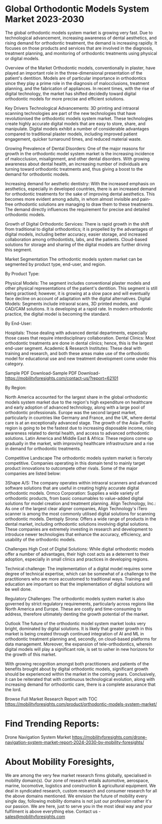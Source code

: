 # Global Orthodontic Models System Market 2023-2030
The global orthodontic models system market is growing very fast. Due to technological advancement, increasing awareness of dental aesthetics, and rising demand for orthodontic treatment, the demand is increasing rapidly. It focuses on those products and services that are involved in the diagnosis, treatment planning, and monitoring of orthodontic treatments using physical or digital models.

Overview of the Market
Orthodontic models, conventionally in plaster, have played an important role in the three-dimensional presentation of the patient's dentition. Models are of particular importance in orthodontics since they play a prime role in the diagnosis of malocclusions, treatment planning, and the fabrication of appliances. In recent times, with the rise of digital technology, the market has shifted decidedly toward digital orthodontic models for more precise and efficient solutions.

Key Drivers
Technological Advancements: 3D printing and intraoral scanning technologies are part of the new technologies that have revolutionised the orthodontic models system market. These technologies create highly accurate digital models that are easy to store, share, and manipulate. Digital models exhibit a number of considerable advantages compared to traditional plaster models, including improved patient engagement, quicker turnaround times, and reduced material waste.

Growing Prevalence of Dental Disorders: One of the major reasons for growth in the orthodontic model system market is the increasing incidence of malocclusion, misalignment, and other dental disorders. With growing awareness about dental health, an increasing number of individuals are turning toward orthodontic treatments and, thus giving a boost to the demand for orthodontic models.

Increasing demand for aesthetic dentistry: With the increased emphasis on aesthetics, especially in developed countries, there is an increased demand for orthodontic treatments for the sake of improving dental aesthetics. This becomes more evident among adults, in whom almost invisible and pain-free orthodontic solutions are managing to draw them to these treatments. The demand directly influences the requirement for precise and detailed orthodontic models.

Growth of Digital Orthodontic Services: There is rapid growth in the shift from traditional to digital orthodontics; it is propelled by the advantages of digital models, including better accuracy, easier storage, and increased collaboration among orthodontists, labs, and the patients. Cloud-based solutions for storage and sharing of the digital models are further driving this segment.

Market Segmentation
The orthodontic models system market can be segmented by product type, end-user, and region.

By Product Type:

Physical Models: The segment includes conventional plaster models and other physical representations of the patient's dentition. This segment is still being practised; however, it is growing at a slow pace and will eventually face decline on account of adaptation with the digital alternatives. 
Digital Models: Segments include intraoral scans, 3D printed models, and CAD/CAM solutions. It is developing at a rapid rate. In modern orthodontic practice, the digital model is becoming the standard.

By End-User:

Hospitals: Those dealing with advanced dental departments, especially those cases that require interdisciplinary collaboration.
Dental Clinics: Most orthodontic treatments are done in dental clinics; hence, this is the largest end-user segment.
Academic & Research Institutes: These deal with training and research, and both these areas make use of the orthodontic model for educational use and new treatment development come under this category.


Sample PDF Download-Sample PDF Download- https://mobilityforesights.com/contact-us/?report=62101


By Region:

North America accounted for the largest share in the global orthodontic models system market due to the region's high expenditure on healthcare and early adoption of advanced technology, along with a large pool of orthodontic professionals. Europe was the second largest market, particularly in countries like Germany and France, and the UK, where dental care is at an exceptionally advanced stage. The growth of the Asia-Pacific region is going to be the fastest due to increasing disposable income, rising awareness related to dental health, and access to advanced orthodontic solutions.
Latin America and Middle East & Africa: These regions come up gradually in the market, with improving healthcare infrastructure and a rise in demand for orthodontic treatments.

Competitive Landscape
The orthodontic models system market is fiercely competitive. Companies operating in this domain tend to mainly target product innovations to outcompete other rivals. Some of the major companies are listed below:

3Shape A/S: The company operates within intraoral scanners and advanced software solutions that are useful in creating highly accurate digital orthodontic models.
Ormco Corporation: Supplies a wide variety of orthodontic products, from basic consumables to value-added digital solutions for model creation and treatment planning. Align Technology, Inc.: As one of the largest clear aligner companies, Align Technology's iTero scanner is among the most commonly utilised digital solutions for scanning orthodontic models. Dentsply Sirona: Offers a wide range of products in the dental market, including orthodontic solutions involving digital solutions.
These companies are extremely investing in research and development to introduce newer technologies that enhance the accuracy, efficiency, and usability of the orthodontic models.

Challenges
High Cost of Digital Solutions: While digital orthodontic models offer a number of advantages, their high cost acts as a deterrent to their adoption, especially in small clinics and practices in developing regions.

Technical challenge: The implementation of a digital model requires some degree of technical expertise, which can be somewhat of a challenge to the practitioners who are more accustomed to traditional ways. Training and education are important so that the implementation of digital solutions will be well done.

Regulatory Challenges: The orthodontic models system market is also governed by strict regulatory requirements, particularly across regions like North America and Europe. These are costly and time-consuming to address, therefore ultimately denting the growth potential of the market.

Outlook
The future of the orthodontic model system market looks very bright, dominated by digital solutions. It is likely that greater growth in this market is being created through continued integration of AI and ML in orthodontic treatment planning and, secondly, on cloud-based platforms for data management. Moreover, the expansion of tele-orthodontics, wherein digital models will play a significant role, is set to usher in new horizons for the growth of this market.

With growing recognition amongst both practitioners and patients of the benefits brought about by digital orthodontic models, significant growth should be experienced within the market in the coming years. Conclusively, it can be reiterated that with continuous technological evolution, along with increasing demand for orthodontic care, there is a complete assurance that the lord.

Browse Full Market Research Report with TOC
https://mobilityforesights.com/product/orthodontic-models-system-market/




# Find Trending Reports:
Drone Navigation System Market https://mobilityforesights.com/drone-navigation-system-market-report-2024-2030-by-mobility-foresights/




# About Mobility Foresights,
We are among the very few market research firms globally, specialised in mobility domain(s). Our zone of research entails automotive, aerospace, marine, locomotive, logistics and construction & agricultural equipment. We deal in syndicated research, custom research and consumer research for all the above domains mentioned.
We envision the future of mobility every single day, following mobility domains is not just our profession rather it's our passion. We are here, just to serve you in the most ideal way and your fulfilment is above everything else. Contact us -  sales@mobilityforesights.com 




